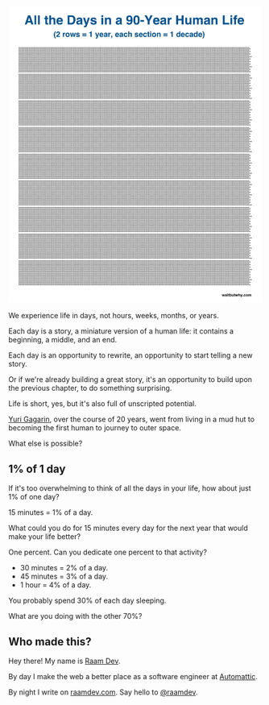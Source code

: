 ![Graphic of all the days in a 90-year human life](all-the-days-in-a-90-year-human-life.jpg)

We experience life in days, not hours, weeks, months, or years.

Each day is a story, a miniature version of a human life: it contains a beginning, a middle, and an end.

Each day is an opportunity to rewrite, an opportunity to start telling a new story. 

Or if we're already building a great story, it's an opportunity to build upon the previous chapter, to do something surprising.

Life is short, yes, but it's also full of unscripted potential.

[Yuri Gagarin](https://en.wikipedia.org/wiki/Yuri_Gagarin), over the course of 20 years, went from living in a mud hut to becoming the first human to journey to outer space.

What else is possible?

## 1% of 1 day

If it's too overwhelming to think of all the days in your life, how about just 1% of one day?

15 minutes = 1% of a day.

What could you do for 15 minutes every day for the next year that would make your life better?

One percent. Can you dedicate one percent to that activity?

- 30 minutes = 2% of a day.
- 45 minutes = 3% of a day.
- 1 hour = 4% of a day.

You probably spend 30% of each day sleeping.

What are you doing with the other 70%?

## Who made this?

Hey there! My name is [Raam Dev](https://raamdev.com/about/). 

By day I make the web a better place as a software engineer at [Automattic](https://automattic.com/). 

By night I write on [raamdev.com](https://raamdev.com/). Say hello to [@raamdev](https://twitter.com/raamdev).
